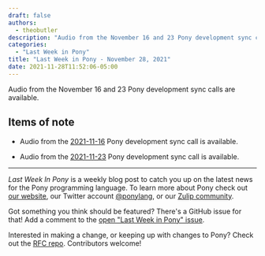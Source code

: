 ```yaml
---
draft: false
authors:
  - theobutler
description: "Audio from the November 16 and 23 Pony development sync calls are available."
categories:
  - "Last Week in Pony"
title: "Last Week in Pony - November 28, 2021"
date: 2021-11-28T11:52:06-05:00
---
```


Audio from the November 16 and 23 Pony development sync calls are available.

<!-- more -->

## Items of note

- Audio from the [2021-11-16](https://vimeo.com/916367207) Pony development sync call is available.

- Audio from the [2021-11-23](https://vimeo.com/916367290) Pony development sync call is available.

---

_Last Week In Pony_ is a weekly blog post to catch you up on the latest news for the Pony programming language. To learn more about Pony check out [our website](https://ponylang.io), our Twitter account [@ponylang](https://twitter.com/ponylang), or our [Zulip community](https://ponylang.zulipchat.com).

Got something you think should be featured? There's a GitHub issue for that! Add a comment to the [open "Last Week in Pony" issue](https://github.com/ponylang/ponylang.github.io/issues?q=is%3Aissue+is%3Aopen+label%3Alast-week-in-pony).

Interested in making a change, or keeping up with changes to Pony? Check out the [RFC repo](https://github.com/ponylang/rfcs). Contributors welcome!
